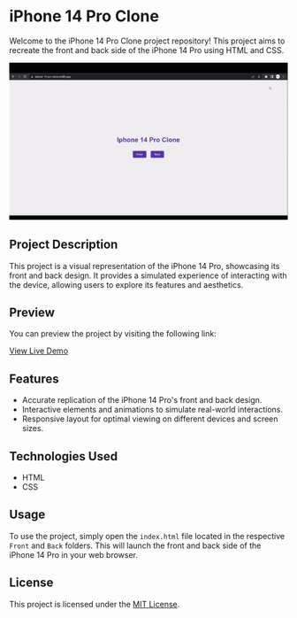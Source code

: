 # iPhone 14 Pro Clone

Welcome to the iPhone 14 Pro Clone project repository! This project aims to recreate the front and back side of the iPhone 14 Pro using HTML and CSS.

<div align = "center">
  
![Project Demo](demo/demo.gif)

</div>

## Project Description

This project is a visual representation of the iPhone 14 Pro, showcasing its front and back design. It provides a simulated experience of interacting with the device, allowing users to explore its features and aesthetics.

## Preview

You can preview the project by visiting the following link:

[View Live Demo](https://iphone-14-pro-clone.netlify.app/)

## Features

- Accurate replication of the iPhone 14 Pro's front and back design.
- Interactive elements and animations to simulate real-world interactions.
- Responsive layout for optimal viewing on different devices and screen sizes.

## Technologies Used

- HTML
- CSS

## Usage

To use the project, simply open the `index.html` file located in the respective `Front` and `Back` folders. This will launch the front and back side of the iPhone 14 Pro in your web browser.


## License

This project is licensed under the [MIT License](LICENSE).

